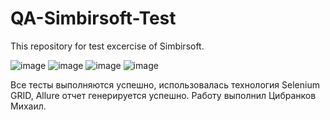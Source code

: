 # QA-Simbirsoft-Test
This repository for test excercise of Simbirsoft.


![image](https://user-images.githubusercontent.com/91431939/151703392-e8f91fa7-e1e9-432e-9f64-cc535a1d5fdc.png)
![image](https://user-images.githubusercontent.com/91431939/151703357-d6197617-c20a-4798-92bf-4f9d99a6433f.png)
![image](https://user-images.githubusercontent.com/91431939/151703369-ead83a7b-859c-4f6e-a907-dc55b32d6375.png)
![image](https://user-images.githubusercontent.com/91431939/151703378-5f94f2ba-48bc-48ca-8aac-2f4baa83f964.png)

Все тесты выполняются успешно,  использовалась технология Selenium GRID, Allure отчет генерируется успешно.
Работу выполнил Цибранков Михаил.
